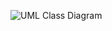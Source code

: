 ![UML Class Diagram](https://user-images.githubusercontent.com/74929461/149620779-bf11a129-7087-49a0-8e97-5871c10c8f98.jpg)
